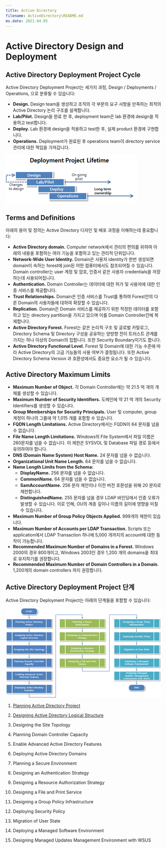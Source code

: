 ```yaml
---
title: Active Directory
filename: ActiveDirectory\README.md
ms.date: 2021.04.05
---
```


# Active Directory Design and Deployment

## Active Directory Deployment Project Cycle

Active Directory Deployment Project는 세가지 과정, Design / Deployments / Operations, 으로 분류될 수 있습니다:

- **Design.** Design team을 생성하고 조직의 각 부문의 요구 사항을 만족하는 최적의 Active Directory 논리 구조를 설계합니다.
- **Lab/Pilot.** Design을 완료 한 후, deployment team은 lab 환경에 design을 적용하고 test합니다. 
- **Deploy.** Lab 환경에 design을 적용하고 test한 후, 실제 product 환경에 구현합니다.
- **Operations.** Deployment가 완료된 후 operations team이 directory service 관리에 대한 책임을 가져갑니다.

![image.png](https://github.com/kj-park/Tech/blob/main/ActiveDirectory/.media/image-e902b215-fc55-4dc1-8587-ba9b00f63502.png?raw=true)

## Terms and Definitions

아래의 용어 및 정의는 Active Directory 디자인 및 배포 과정을 이해하는데 중요합니다:

- **Active Directory domain.**  Computer network에서 관리의 편의를 위하여 아래의 내용을 포함하는 여러 기능을 포함하고 있는 관리적 단위입니다.
- **Network-Wide User Identity.** Domain은 사용자 identity가 한번 생성되면 domain이 속하는 forest에 join된 어떤 컴퓨터에서도 참조되어질 수 있습니다.  Domain controller는 user 계정 및 암호, 인증서 같은 사용자 credentials을 저장하는데 사용되어집니다.
- **Authentication.** Domain Controller는 데이터에 대한 허가 및 사용자에 대한 인증 서비스를 제공합니다.
- **Trust Relationships.** Domain은 인증 서비스를 Trust를 통하여 Forest안의 다른 Domain의 사용자들에 대하여 확장할 수 있습니다.
- **Replication.** Domain은 Domain 서비스를 제공하기 위한 적정한 데이터를 포함하고 있는 directory partition을 가지고 있으며 이를 Domain Controller간에 복제합니다.
- **Active Directory Forest.** Forest는 같은 논리적 구조 및 글로벌 카탈로그, Directory Schema 및 Directory 구성을 공유하는 양방향 전이 트러스트 관계를 가지는 하나 이상의 Domain의 집합니다. 또한 Security Boundary이기도 합니다.
- **Active Directory Functional Level.** Forest 및 Domain에 대한 기능 수준에 따라 Active Directory의 고급 기능들의 사용 여부가 결정됩니다. 또한 Active Directory Schema Version 과 호환성에서도 중요한 요소가 될 수 있습니다.

## Active Directory Maximum Limits

- **Maximum Number of Object.** 각 Domain Controller에는 약 21.5 억 개의 개체를 생성할 수 있습니다.
- **Maximum Number of Security Identifiers.** 도메인에 약  21 억 개의 Security Identifiers를 생성할 수 있습니다.
- **Group Memberships for Security Principals.** User 및 computer, group 계정이 하나의 그룹에 약 1,015 개를 포함할 수 있습니다.
- **FQDN Length Limitations.** Active Directory에서는 FQDN이 64 문자를 넘을 수 없습니다.
- **File Name Length Limitations.** Windows의 File System에서 파일 이름은 260문자를 넘을 수 없습니다. 이 제한은 SYSVOL 및 Database 파일 경로 등에서 유의하여야 합니다.
- **DNS (Domain Name System) Host Name.** 24 문자를 넘을 수 없습니다.
- **Organizational Unit Name Length.** 64 문자를 넘을 수 없습니다.
- **Name Length Limits from the Schema:**
    - **DisplayName.** 256 문자를 넘을 수 없습니다.
    - **CommonName.** 64 문자를 넘을 수 없습니다.
    - **SamAccountName.** 256 문자 제안이나 이전 버전 호환성을 위해 20 문자로 제한합니다.
    - **DistinguishedName.** 255 문자를 넘을 경우 LDAP 바인딩에서 인증 오류가 발생할 수 있습니다. 이로 인해, OU의 계층 깊이나 이름의 길이에 영향을 미칠 수 있습니다.
- **Maximum Number of Group Policy Objects Applied.** 999개의 제한이 있습니다.
- **Maximum Number of Accounts per LDAP Transaction.** Scripts 또는 application에서 LDAP Transaction 하나에 5,000 개까지의 account에 대한 동작이 가능합니다.
- **Recommended Maximum Number of Domains in a Forest.** Windows 2000의 경우 800개이고, Windows 2003인 경우 1,200 개의 domains을 최대로 유지하기를 권장합니다.
- **Recommended Maximum Number of Domain Controllers in a Domain.** 1,200개의 domain controllers 까지 권장합니다.  

## Active Directory Deployment Project 단계

Active Directory Deployment Project는 아래의 단계들을 포함할 수 있습니다:

![image.png](https://github.com/kj-park/Tech/blob/main/ActiveDirectory/.media/image-bd19ebb7-49ca-464c-9660-5f6a44025f32.png?raw=true)


1. [Planning Active Directory Project](Planning-Active-Directory-Project)

1. [Designing Active Directory Logical Structure](Designing-Active-Directory-Logical-Structure.md)

1. Designing the Site Topology

1. Planning Domain Controller Capacity

1. Enable Advanced Active Directory Features

1. Deploying Active Directory Domains

1. Planning a Secure Environment

1. Designing an Authentication Strategy

1. Designing a Resource Authorization Strategy

1. Designing a File and Print Service

1. Designing a Group Policy Infrastructure

1. Deploying Security Policy

1. Migration of User State

1. Deploying a Managed Software Environment

1. Designing Managed Updates Management Environment with WSUS
